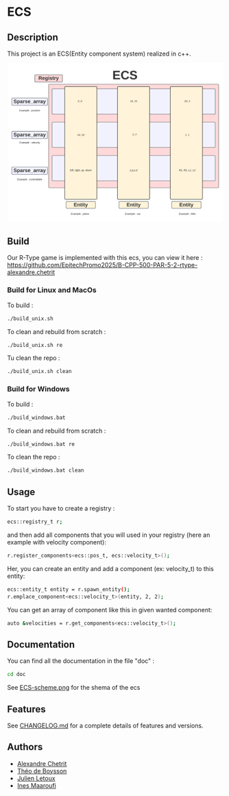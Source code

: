 # ECS

## Description

This project is an ECS(Entity component system) realized in c++.

![ECS-scheme.png](doc/ECS-scheme.png)

## Build


Our R-Type game is implemented with this ecs, you can view it here : https://github.com/EpitechPromo2025/B-CPP-500-PAR-5-2-rtype-alexandre.chetrit


### Build for Linux and MacOs

To build :


```bash
./build_unix.sh
```

To clean and rebuild from scratch :

```bash
./build_unix.sh re
```

Tu clean the repo :

```bash
./build_unix.sh clean
```

### Build for Windows


To build :

```bash
./build_windows.bat
```

To clean and rebuild from scratch :

```bash
./build_windows.bat re
```

To clean the repo :

```bash
./build_windows.bat clean
```

## Usage

To start you have to create a registry :


```bash
ecs::registry_t r;
```

and then add all components that you will used in your registry (here an example with velocity component):

```bash
r.register_components<ecs::pos_t, ecs::velocity_t>();
```

Her, you can create an entity and add a component (ex: velocity_t) to this entity:

```bash
ecs::entity_t entity = r.spawn_entity();
r.emplace_component<ecs::velocity_t>(entity, 2, 2);
```

You can get an array of component like this in given wanted component:

```bash
auto &velocities = r.get_components<ecs::velocity_t>();
```
## Documentation

You can find all the documentation in the file "doc" :

```bash
cd doc
```

See [ECS-scheme.png](doc/ECS-scheme.png) for the shema of the ecs

## Features

See [CHANGELOG.md](./CHANGELOG.md) for a complete details of features and versions.

## Authors

- [Alexandre Chetrit](https://github.com/chetrit)
- [Théo de Boysson](https://github.com/BoyssonFresh)
- [Julien Letoux](https://github.com/lockhead)
- [Ines Maaroufi](https://github.com/Happinesseuh)